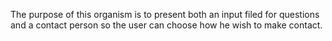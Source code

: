 The purpose of this organism is to present both an input filed for questions and a contact person so the user can choose how he wish to make contact. 
